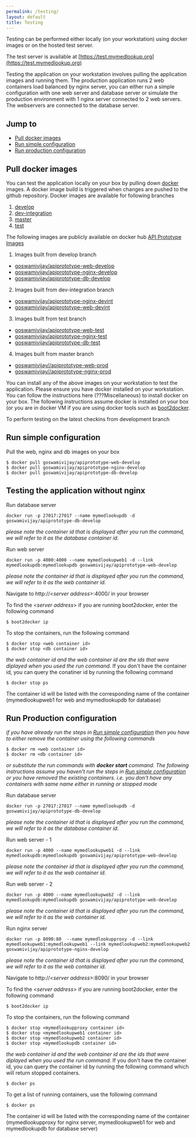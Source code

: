 ```yaml
---
permalink: /testing/
layout: default
title: Testing
---
```


Testing can be performed either locally (on your workstation) using docker images or on the hosted test server.

The test server is available at [https://test.mymedlookup.org](https://test.mymedlookup.org)

Testing the application on your workstation involves pulling the application images and running them. The production application runs 2 web containers load balanced by nginx server, you can either run a simple configuration with one web server and database server or simulate the production environment with 1 nginx server connected to 2 web servers. The webservers are connected to the database server.
## <a name="top"></a>Jump to ###


* [Pull docker images](#pull-docker-images)
* [Run simple configuration](#run-simple-configuration)
* [Run production configuration](#run-production-configuration)

## <a name="pull-docker-images"></a>Pull docker images ###
You can test the application locally on your box by pulling down [docker](https://hub.docker.com/ "docker") images. A docker image build is triggered when changes are pushed to the github repository. Docker images are available for following branches

1. [develop](https://github.com/GoswamiVijay/APIPrototype/tree/develop)
2. [dev-integration](https://github.com/GoswamiVijay/APIPrototype/tree/dev-integration)
3. [master](https://github.com/GoswamiVijay/APIPrototype/tree/master)
4. [test](https://github.com/GoswamiVijay/APIPrototype/tree/test)


The following images are publicly available on docker hub [API Prototype Images](https://registry.hub.docker.com/u/goswamivijay/)

1. Images built from develop branch
  * [goswamivijay/apiprototype-web-develop](https://registry.hub.docker.com/u/goswamivijay/apiprototype-nginx-test/) 
  * [goswamivijay/apiprototype-nginx-develop](https://registry.hub.docker.com/u/goswamivijay/apiprototype-nginx-develop/) 
  * [goswamivijay/apiprototype-db-develop](https://registry.hub.docker.com/u/goswamivijay/apiprototype-db-develop/) 

2. Images built from dev-integration branch
  * [goswamivijay/apiprototype-nginx-devint](https://registry.hub.docker.com/u/goswamivijay/apiprototype-nginx-devint/) 
  * [goswamivijay/apiprototype-web-devint](https://registry.hub.docker.com/u/goswamivijay/apiprototype-web-devint/) 

3. Images built from test branch
  * [goswamivijay/apiprototype-web-test](https://registry.hub.docker.com/u/goswamivijay/apiprototype-web-test/) 
  * [goswamivijay/apiprototype-nginx-test](https://registry.hub.docker.com/u/goswamivijay/apiprototype-nginx-test/) 
  * [goswamivijay/apiprototype-db-test](https://registry.hub.docker.com/u/goswamivijay/apiprototype-db-test/) 

4. Images built from master branch
  * [goswamivijay//apiprototype-web-prod](https://registry.hub.docker.com/u/goswamivijay/apiprototype-db-testgoswamivijay/apiprototype-web-prod/) 
  * [goswamivijay//apiprototype-nginx-prod](https://registry.hub.docker.com/u/goswamivijay/apiprototype-db-testgoswamivijay/apiprototype-nginx-prod/) 

You can install any of the above images on your workstation to test the application.
Please ensure you have docker installed on your workstation. You can follow the instructions here (???Miscellaneous) to install docker on your box. The following instructions assume docker is installed on your box (or you are in docker VM if you are using docker tools such as [boot2docker](http://boot2docker.io/).

To perform testing on the latest checkins from development branch

## <a name="run-simple-configuration"></a>Run simple configuration ###
Pull the web, nginx and db images on your box 


```
$ docker pull goswamivijay/apiprototype-web-develop
$ docker pull goswamivijay/apiprototype-nginx-develop
$ docker pull goswamivijay/apiprototype-db-develop
```
## Testing the application without nginx

Run database server

```
docker run -p 27017:27017 --name mymedlookupdb -d goswamivijay/apiprototype-db-develop
```
*please note the container id that is displayed after you run the command, we will refer to it as the database container id.*

Run web  server

```
docker run -p 4000:4000 --name mymedlookupweb1 -d --link mymedlookupdb:mymedlookupdb goswamivijay/apiprototype-web-develop 
```
*please note the container id that is displayed after you run the command, we will refer to it as the web container id.*

Navigate to http://\<*server address*\>:4000/ in your browser

To find the \<*server address*\> if you are running boot2docker, enter the following command

```
$ boot2docker ip 
```

To stop the containers, run the following command

```
$ docker stop <web container id>
$ docker stop <db container id>
```

*the web container id and the web container id are the ids that were diplayed when you used the run command.*
If you don't have the container id, you can query the conatiner id by running the following command

```
$ docker stop ps
```
The container id will be listed with the corresponding name of the container (mymedlookupweb1 for web and mymedlookupdb for database)

## <a name="run-production-configuration"></a>Run Production configuration ###
*if you have already run the steps in [Run simple configuration](#run-simple-configuration) then you have to either remove the container using the following commands* 

```
$ docker rm <web container id>
$ docker rm <db container id>
```

*or  substitute the run commands with __docker start__ command. The following instructions assume you haven't run the steps in [Run simple configuration](#run-simple-configuration) or you have removed the existing containers. i.e. you don't have any containers with same name either in running or stopped mode*

Run database server

```
docker run -p 27017:27017 --name mymedlookupdb -d goswamivijay/apiprototype-db-develop
```
*please note the container id that is displayed after you run the command, we will refer to it as the database container id.*

Run web  server - 1

```
docker run -p 4000 --name mymedlookupweb1 -d --link mymedlookupdb:mymedlookupdb goswamivijay/apiprototype-web-develop
```
*please note the container id that is displayed after you run the command, we will refer to it as the web container id.*

Run web  server - 2

```
docker run -p 4000 --name mymedlookupweb2 -d --link mymedlookupdb:mymedlookupdb goswamivijay/apiprototype-web-develop 
```
*please note the container id that is displayed after you run the command, we will refer to it as the web container id.*

Run nginx server

```
docker run -p 8090:80  --name mymedlookupproxy -d --link mymedlookupweb1:mymedlookupweb1 --link mymedlookupweb2:mymedlookupweb2 goswamivijay/apiprototype-nginx-develop
```
*please note the container id that is displayed after you run the command, we will refer to it as the web container id.*

Navigate to http://\<*server address*\>:8090/ in your browser

To find the \<*server address*\> if you are running boot2docker, enter the following command

```
$ boot2docker ip 
```

To stop the containers, run the following command

```
$ docker stop <mymedlookupproxy container id>
$ docker stop <mymedlookupweb1 container id>
$ docker stop <mymedlookupweb2 container id>
$ docker stop <mymedlookupdb container id>
```

*the web container id and the web container id are the ids that were diplayed when you used the run command.*
If you don't have the container id, you can query the container id by running the following command which will return stopped containers.

```
$ docker ps
```

To get a list of running containers, use the following command

```
$ docker ps
```

The container id will be listed with the corresponding name of the container (mymedlookupproxy for nginx server, mymedlookupweb1 for web and mymedlookupdb for database server)




